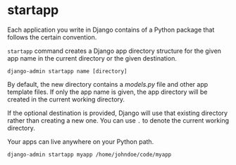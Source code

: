 # startapp

Each application you write in Django contains of a Python package that follows the
certain convention.

`startapp` command creates a Django app directory structure for the given app name in
the current directory or the given destination.

```shell
django-admin startapp name [directory]
```

By default, the new directory contains a *models.py* file and other app template files.
If only the app name is given, the app directory will be created in the current working
directory.

If the optional destination is provided, Django will use that existing directory rather
than creating a new one. You can use `.` to denote the current working directory.

Your apps can live anywhere on your Python path.

```shell
django-admin startapp myapp /home/johndoe/code/myapp
```
